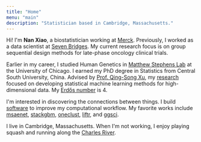 ```yaml
---
title: "Home"
menu: "main"
description: "Statistician based in Cambridge, Massachusetts."
---
```


Hi! I'm **Nan Xiao**, a biostatistician working at [Merck](https://www.merck.com/).
Previously, I worked as a data scientist at [Seven Bridges](https://www.sevenbridges.com/).
My current research focus is on group sequential design methods for late-phase oncology clinical trials.

Earlier in my career, I studied Human Genetics in [Matthew Stephens Lab](https://stephenslab.uchicago.edu/) at the University of Chicago.
I earned my PhD degree in Statistics from Central South University, China.
Advised by [Prof. Qing-Song Xu](https://scholar.google.com/citations?user=b98MXiYAAAAJ&hl=en), my [research](https://nanx.me/papers/) focused on developing statistical machine learning methods for high-dimensional data.
My [Erdős number](https://mathscinet.ams.org/mathscinet/collaborationFiltered.html?group_target=189017&group_source=1129576) is 4.

I'm interested in discovering the connections between things.
I build [software](https://nanx.me/software/) to improve my computational workflow.
My favorite works include [msaenet](https://nanx.me/msaenet/), [stackgbm](https://nanx.me/stackgbm/), [oneclust](https://nanx.me/oneclust/), [liftr](https://liftr.me/), and [ggsci](https://nanx.me/ggsci/).

I live in Cambridge, Massachusetts.
When I'm not working, I enjoy playing squash and running along the [Charles River](https://unsplash.com/photos/Npxns5Xj2YQ).
